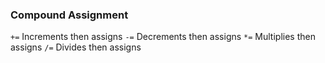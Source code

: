 ### Compound Assignment
`+=`	Increments then assigns
`-=`	Decrements then assigns
`*=`	Multiplies then assigns
`/=`	Divides then assigns
